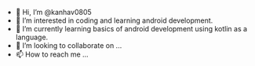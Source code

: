 - 👋 Hi, I’m @kanhav0805
- 👀 I’m interested in coding and learning android development.
- 🌱 I’m currently learning basics of android development using kotlin as a language.
- 💞️ I’m looking to collaborate on ...
- 📫 How to reach me ...

<!---
kanhav0805/kanhav0805 is a ✨ special ✨ repository because its `README.md` (this file) appears on your GitHub profile.
You can click the Preview link to take a look at your changes.
--->
